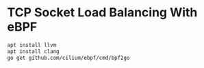 # TCP Socket Load Balancing With eBPF

```bash
apt install llvm
apt install clang
go get github.com/cilium/ebpf/cmd/bpf2go
```

